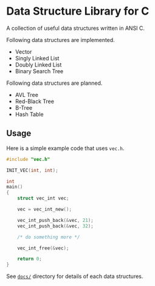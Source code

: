 Data Structure Library for C
============================

A collection of useful data structures written in ANSI C.  

Following data structures are implemented.
* Vector
* Singly Linked List
* Doubly Linked List
* Binary Search Tree

Following data structures are planned.
* AVL Tree
* Red-Black Tree
* B-Tree
* Hash Table

Usage
-----

Here is a simple example code that uses `vec.h`.

```c
#include "vec.h"

INIT_VEC(int, int);

int
main()
{
	struct vec_int vec;

	vec = vec_int_new();

	vec_int_push_back(&vec, 21);
	vec_int_push_back(&vec, 32);

	/* do something more */

	vec_int_free(&vec);

	return 0;
}
```

See [`docs/`](docs/) directory for details of each data structures.

